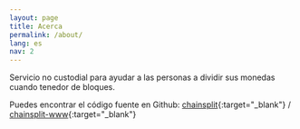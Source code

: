 ```yaml
---
layout: page
title: Acerca
permalink: /about/
lang: es
nav: 2
---
```


Servicio no custodial para ayudar a las personas a dividir sus monedas cuando tenedor de bloques.

Puedes encontrar el código fuente en Github:
[chainsplit][chainsplit-org]{:target="_blank"} /
[chainsplit-www](https://github.com/chainsplit/chainsplit-www){:target="_blank"}

[chainsplit-org]: https://github.com/chainsplit
